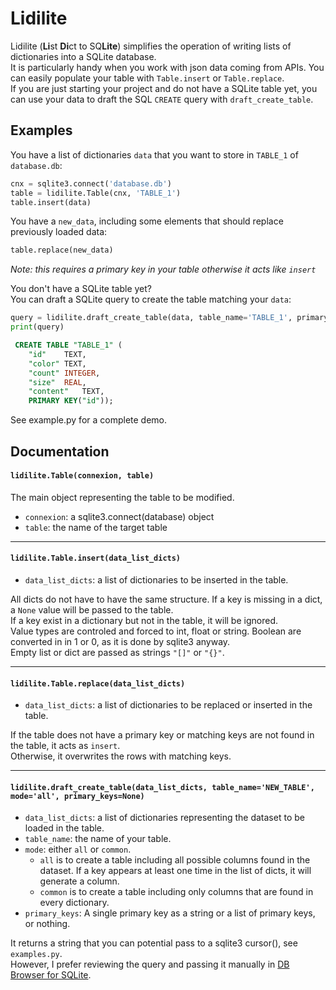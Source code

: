 # Lidilite  

Lidilite (**Li**st **Di**ct to SQ**Lite**) simplifies the operation of 
writing lists of dictionaries into a SQLite database.  
It is particularly handy when you work with json data coming from APIs. You can easily populate your table with `Table.insert` or `Table.replace`.  
If you are just starting your project and do not have a SQLite table yet, you can use your data to draft the SQL `CREATE` query with `draft_create_table`.

## Examples
You have a list of dictionaries `data` that you want to store in `TABLE_1` of `database.db`:  
```python
cnx = sqlite3.connect('database.db')
table = lidilite.Table(cnx, 'TABLE_1')
table.insert(data)
```

You have a `new_data`, including some elements that should replace previously loaded data:
```python
table.replace(new_data)
```
*Note: this requires a primary key in your table otherwise it acts like `insert`*  

You don't have a SQLite table yet?  
You can draft a SQLite query to create the table matching your `data`:
```python
query = lidilite.draft_create_table(data, table_name='TABLE_1', primary_keys='id')
print(query)
```
```sql
 CREATE TABLE "TABLE_1" (
	"id"	TEXT,
	"color"	TEXT,
	"count"	INTEGER,
	"size"	REAL,
	"content"	TEXT,
	PRIMARY KEY("id"));
```
See example.py for a complete demo.  

## Documentation
#### `lidilite.Table(connexion, table)`  
The main object representing the table to be modified.  
+ `connexion`: a sqlite3.connect(database) object  
+ `table`: the name of the target table  

---
#### `lidilite.Table.insert(data_list_dicts)`
+ `data_list_dicts`: a list of dictionaries to be inserted in the table.  

All dicts do not have to have the same structure. If a key is missing in a dict, a `None` value will
be passed to the table.  
If a key exist in a dictionary but not in the table, it will be ignored.  
Value types are controled and forced to int, float or string. Boolean are converted in in 1 or 0, as 
it is done by sqlite3 anyway.  
Empty list or dict are passed as strings `"[]"` or `"{}"`.  

---
#### `lidilite.Table.replace(data_list_dicts)`
+ `data_list_dicts`: a list of dictionaries to be replaced or inserted in the table.  

If the table does not have a primary key or matching keys are not found in the table, it acts as `insert`.  
Otherwise, it overwrites the rows with matching keys.  

---
#### `lidilite.draft_create_table(data_list_dicts, table_name='NEW_TABLE', mode='all', primary_keys=None)`  
+ `data_list_dicts`: a list of dictionaries representing the dataset to be loaded in the table.  
+ `table_name`: the name of your table.  
+ `mode`: either `all` or `common`.  
	- `all` is to create a table including all possible columns found in the dataset.
If a key appears at least one time in the list of dicts, it will generate a column.  
	- `common` is to create a table including only columns that are found in every dictionary.  
+ `primary_keys`: A single primary key as a string or a list of primary keys, or nothing.  

It returns a string that you can potential pass to a sqlite3 cursor(), see `examples.py`.  
However, I prefer reviewing the query and passing it manually in [DB Browser for SQLite](https://sqlitebrowser.org/).
